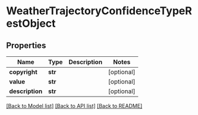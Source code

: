 # WeatherTrajectoryConfidenceTypeRestObject

## Properties
Name | Type | Description | Notes
------------ | ------------- | ------------- | -------------
**copyright** | **str** |  | [optional] 
**value** | **str** |  | [optional] 
**description** | **str** |  | [optional] 

[[Back to Model list]](../README.md#documentation-for-models) [[Back to API list]](../README.md#documentation-for-api-endpoints) [[Back to README]](../README.md)

